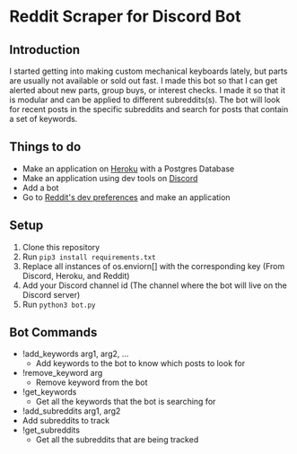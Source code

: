 # Reddit Scraper for Discord Bot
## Introduction
I started getting into making custom mechanical keyboards lately, but parts are usually not available or sold out fast. I made this bot so that I can get alerted about new parts, group buys, or interest checks. I made it so that it is modular and can be applied to different subreddits(s). The bot will look for recent posts in the specific subreddits and search for posts that contain a set of keywords.

## Things to do
- Make an application on [Heroku](heroku.com) with a Postgres Database
- Make an application using dev tools on [Discord](discord.com)
- Add a bot
- Go to [Reddit's dev preferences](https://www.reddit.com/prefs/apps) and make an application


## Setup
1. Clone this repository
2. Run `pip3 install requirements.txt`
3. Replace all instances of os.enviorn[] with the corresponding key (From Discord, Heroku, and Reddit)
4. Add your Discord channel id (The channel where the bot will live on the Discord server)
5. Run `python3 bot.py`

## Bot Commands
- !add_keywords arg1, arg2, ...
  - Add keywords to the bot to know which posts to look for
- !remove_keyword arg
  - Remove keyword from the bot
- !get_keywords
  - Get all the keywords that the bot is searching for
 - !add_subreddits arg1, arg2
  - Add subreddits to track
- !get_subreddits
  - Get all the subreddits that are being tracked
